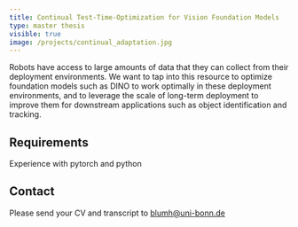 ```yaml
---
title: Continual Test-Time-Optimization for Vision Foundation Models
type: master thesis
visible: true
image: /projects/continual_adaptation.jpg
---
```

Robots have access to large amounts of data that they can collect from their deployment environments. We want to tap into this resource to optimize foundation models such as DINO to work optimally in these deployment environments, and to leverage the scale of long-term deployment to improve them for downstream applications such as object identification and tracking.

## Requirements
Experience with pytorch and python

## Contact
Please send your CV and transcript to blumh@uni-bonn.de